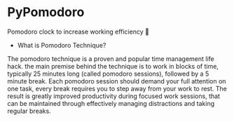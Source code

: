# PyPomodoro
Pomodoro clock to increase working efficiency :trident:

- What is Pomodoro Technique?

The pomodoro technique is a proven and popular time management life hack.
the main premise behind the technique is to work in blocks of time, typically 25 minutes long (called pomodoro sessions), followed by     a 5 minute break. Each pomodoro session should demand your full attention on one task, every break requires you to step away from your     work to rest.
The result is greatly improved productivity during focused work sessions, that can be maintained through effectively managing           distractions and taking regular breaks.

